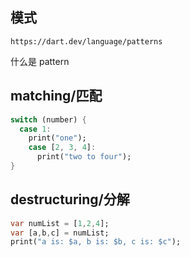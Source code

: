## 模式

`https://dart.dev/language/patterns`

什么是 pattern



## matching/匹配

```dart
switch (number) {
  case 1:
    print("one");
    case [2, 3, 4]:
      print("two to four");
}
```


## destructuring/分解

```dart
var numList = [1,2,4];
var [a,b,c] = numList;
print("a is: $a, b is: $b, c is: $c");
```